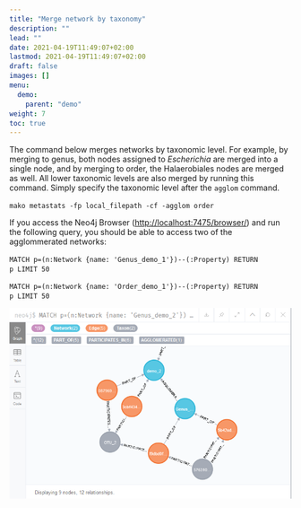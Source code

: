 ```yaml
---
title: "Merge network by taxonomy"
description: ""
lead: ""
date: 2021-04-19T11:49:07+02:00
lastmod: 2021-04-19T11:49:07+02:00
draft: false
images: []
menu: 
  demo:
    parent: "demo"
weight: 7
toc: true
---
```


The command below merges networks by taxonomic level. For example, by merging to genus, both nodes assigned to <i>Escherichia</i> are merged into a single node, and by merging to order, the Halaerobiales nodes are merged as well. All lower taxonomic levels are also merged by running this command. Simply specify the taxonomic level after the <code>agglom</code> command. 

<code>mako metastats -fp local_filepath -cf -agglom order</code>

If you access the Neo4j Browser (<a href="http://localhost:7475/browser/">http://localhost:7475/browser/</a>) and run the following query, you should be able to access two of the agglommerated networks:

<code>MATCH p=(n:Network {name: 'Genus_demo_1'})--(:Property) RETURN p LIMIT 50</code>

<code>MATCH p=(n:Network {name: 'Order_demo_1'})--(:Property) RETURN p LIMIT 50</code>

<img src="/images/demo_5.PNG" alt="Network merged by taxonomy." width="600"> 

